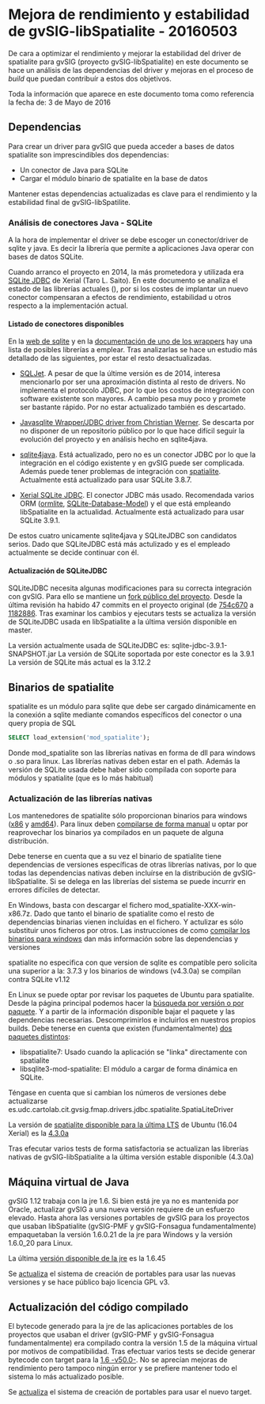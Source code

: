 # Mejora de rendimiento y estabilidad de gvSIG-libSpatialite - 20160503

De cara a optimizar el rendimiento y mejorar la estabilidad del driver de spatialite para gvSIG (proyecto gvSIG-libSpatialite) en este documento se hace un análisis de las dependencias del driver y mejoras en el proceso de *build* que puedan contribuír a estos dos objetivos.

Toda la información que aparece en este documento toma como referencia la fecha de: 3 de Mayo de 2016

## Dependencias

Para crear un driver para gvSIG que pueda acceder a bases de datos spatialite son imprescindibles dos dependencias:

* Un conector de Java para SQLite
* Cargar el módulo binario de spatialite en la base de datos

Mantener estas dependencias actualizadas es clave para el rendimiento y la estabilidad final de gvSIG-libSpatilite.

### Análisis de conectores Java - SQLite

A la hora de implementar el driver se debe escoger un conector/driver de sqlite y java. Es decir la librería que permite a aplicaciones Java operar con bases de datos SQLite.

Cuando arranco el proyecto en 2014, la más prometedora y utilizada era [SQLite JDBC](https://bitbucket.org/xerial/sqlite-jdbc) de Xerial (Taro L. Saito). En este documento se analiza el estado de las librerías actuales (), por si los costes de implantar un nuevo conector compensaran a efectos de rendimiento, estabilidad u otros respecto a la implementación actual.

#### Listado de conectores disponibles

En la [web de sqlite](http://www.sqlite.org/cvstrac/wiki?p=SqliteWrappers) y en la [documentación de uno de los wrappers](https://bitbucket.org/almworks/sqlite4java/wiki/ComparisonToOtherWrappers) hay una lista de posibles librerías a emplear. Tras analizarlas se hace un estudio más detallado de las siguientes, por estar el resto desactualizadas.

* [SQLJet](http://sqljet.com/). A pesar de que la últime versión es de 2014, interesa mencionarlo por ser una aproximación distinta al resto de drivers. No implementa el protocolo JDBC, por lo que los costos de integración con software existente son mayores. A cambio pesa muy poco y promete ser bastante rápido. Por no estar actualizado también es descartado.

* [Javasqlite Wrapper/JDBC driver from Christian Werner](http://www.ch-werner.de/javasqlite/). Se descarta por no disponer de un repositorio público por lo que hace difícil seguir la evolución del proyecto y en análisis hecho en sqlite4java.

* [sqlite4java](https://bitbucket.org/almworks/sqlite4java). Está actualizado, pero no es un conector JDBC por lo que la integración en el código existente y en gvSIG puede ser complicada. Además puede tener problemas de integración con [spatialite](https://bitbucket.org/almworks/sqlite4java/issues/80/sqliteconnectionloadextension-doesnt-work). Actualmente está actualizado para usar SQLite 3.8.7.

* [Xerial SQLite JDBC](https://github.com/xerial/sqlite-jdbc). El conector JDBC más usado. Recomendada varios ORM ([ormlite](http://ormlite.com/), [SQLite-Database-Model](https://github.com/SheldonNeilson/SQLite-Database-Model)) y el que está empleando libSpatialite en la actualidad. Actualmente está actualizado para usar SQLite 3.9.1.

De estos cuatro unicamente sqlite4java y SQLiteJDBC son candidatos serios. Dado que SQLiteJDBC está más actulizado y es el empleado actualmente se decide continuar con él.

#### Actualización de SQLiteJDBC

SQLiteJDBC necesita algunas modificaciones para su correcta integración con gvSIG. Para ello se mantiene un [fork público del proyecto](https://github.com/cartolab/sqlite-jdbc). Desde la última revisión ha habido 47 commits en el proyecto original (de [754c670](https://github.com/xerial/sqlite-jdbc/commit/754c670682994e9906e577b9a2521e3cfb70b2e1) a [1182886](https://github.com/xerial/sqlite-jdbc/commit/118288600bef15c4557cae901e73af3f14c80f7e). Tras examinar los cambios y ejecutars tests se actualiza la versión de SQLiteJDBC usada en libSpatialite a la última versión disponible en master.


La versión actualmente usada de SQLiteJDBC es: sqlite-jdbc-3.9.1-SNAPSHOT.jar
La versión de SQLite soportada por este conector es la 3.9.1
La versión de SQLite más actual es la 3.12.2

## Binarios de spatialite

spatialite es un módulo para sqlite que debe ser cargado dinámicamente en la conexión a sqlite mediante comandos específicos del conector o una query propia de SQL

```sql
SELECT load_extension('mod_spatialite');
```

Donde mod_spatialite son las librerías nativas en forma de dll para windows o .so para linux. Las librerías nativas deben estar en el path. Además la versión de SQLite usada debe haber sido compilada con soporte para módulos y spatialite (que es lo más habitual)

        
### Actualización de las librerías nativas

Los mantenedores de spatialite sólo proporcionan binarios para windows ([x86](http://www.gaia-gis.it/gaia-sins/windows-bin-x86/) y [amd64](http://www.gaia-gis.it/gaia-sins/windows-bin-amd64/)). Para linux deben [compilarse de forma manual](http://www.gaia-gis.it/gaia-sins/linux_how_to.html) u optar por reaprovechar los binarios ya compilados en un paquete de alguna distribución.

Debe tenerse en cuenta que a su vez el binario de spatialite tiene dependencias de versiones específicas de otras librerías nativas, por lo que todas las dependencias nativas deben incluírse en la distribución de gvSIG-libSpatialite. Si se delega en las librerías del sistema se puede incurrir en errores difíciles de detectar.

En Windows, basta con descargar el fichero mod_spatialite-XXX-win-x86.7z. Dado que tanto el binario de spatialite como el resto de dependencias binarias vienen incluídas en el fichero. Y actulizar es sólo substituir unos ficheros por otros. Las instrucciones de como [compilar los binarios para windows](http://www.gaia-gis.it/gaia-sins/mingw_how_to.html) dan más información sobre las dependencias y versiones

spatialite no especifica con que version de sqlite es compatible pero solicita una superior a la: 3.7.3 y los binarios de windows (v4.3.0a) se compilan contra SQLite v1.12

En Linux se puede optar por revisar los paquetes de Ubuntu para spatialite. Desde la página principal podemos hacer la [búsqueda por versión o por paquete](http://packages.ubuntu.com/). Y a partir de la información disponible bajar el paquete y las dependencias necesarias. Descomprimirlos e incluirlos en nuestros propios builds. Debe tenerse en cuenta que existen (fundamentalmente) [dos paquetes distintos](http://permalink.gmane.org/gmane.linux.debian.gis/2223):

* libspatialite7: Usado cuando la aplicación se "linka" directamente con spatialite
* libsqlite3-mod-spatialite: El módulo a cargar de forma dinámica en SQLite.

Téngase en cuenta que si cambian los números de versiones debe actualizarse es.udc.cartolab.cit.gvsig.fmap.drivers.jdbc.spatialite.SpatiaLiteDriver

La versión de [spatialite disponible para la última LTS](http://packages.ubuntu.com/xenial/libsqlite3-mod-spatialite) de Ubuntu (16.04 Xerial) es la [4.3.0a](https://launchpad.net/ubuntu/xenial/i386/libsqlite3-mod-spatialite/4.3.0a-5)

Tras efecutar varios tests de forma satisfactoria se actualizan las librerías nativas de gvSIG-libSpatialite a la última versión estable disponible (4.3.0a)



## Máquina virtual de Java

gvSIG 1.12 trabaja con la jre 1.6. Si bien está jre ya no es mantenida por Oracle, actualizar gvSIG a una nueva versión requiere de un esfuerzo elevado. Hasta ahora las versiones portables de gvSIG para los proyectos que usaban libSpatialite (gvSIG-PMF y gvSIG-Fonsagua fundamentalmente) empaquetaban la versión 1.6.0.21 de la jre para Windows y la versión 1.6.0_20 para Linux.

La última [versión disponible de la jre](http://www.oracle.com/technetwork/java/javase/downloads/java-archive-downloads-javase6-419409.html) es la 1.6.45

Se [actualiza](https://github.com/cartolab/create-gvsig-portable/commit/0b07758e1afb3676fe83bbb0e8bf8a8a434891f4) el sistema de creación de portables para usar las nuevas versiones y se hace público bajo licencia GPL v3.


## Actualización del código compilado

El bytecode generado para la jre de las aplicaciones portables de los proyectos que usaban el driver (gvSIG-PMF y gvSIG-Fonsagua fundamentalmente) era compilado contra la versión 1.5 de la máquina virtual por motivos de compatibilidad. Tras efectuar varios tests se decide generar bytecode con target para la [1.6 -v50.0-](https://blogs.oracle.com/darcy/entry/source_target_class_file_version). No se aprecían mejoras de rendimiento pero tampoco ningún error y se prefiere mantener todo el sistema lo más actualizado posible.

Se [actualiza](https://github.com/cartolab/create-gvsig-portable/commit/6bb7b8eb875c27d059bf0a2fb282b75cd823ee9e) el sistema de creación de portables para usar el nuevo target.

